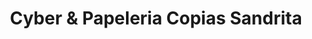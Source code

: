 ---
title: "Cyber & Papeleria Copias Sandrita"
url: /quito/cyber-und-papeleria-copias-sandrita/
shop: general
---